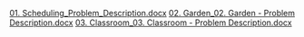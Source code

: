 [01. Scheduling_Problem_Description.docx](https://github.com/ynenkova/SoftUni/files/6489142/01.Scheduling_Problem_Description.docx)
[02. Garden_02. Garden - Problem Description.docx](https://github.com/ynenkova/SoftUni/files/6489144/02.Garden_02.Garden.-.Problem.Description.docx)
[03. Classroom_03. Classroom - Problem Description.docx](https://github.com/ynenkova/SoftUni/files/6489145/03.Classroom_03.Classroom.-.Problem.Description.docx)
